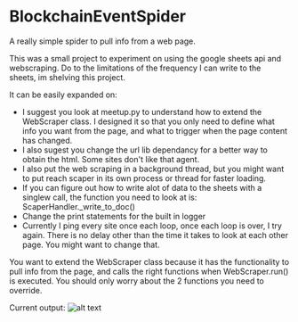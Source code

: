 # BlockchainEventSpider
A really simple spider to pull info from a web page.

This was a small project to experiment on using the google sheets api and webscraping. Do to the limitations of the frequency I can write to the sheets, im shelving this project.

It can be easily expanded on:
 - I suggest you look at meetup.py to understand how to extend the WebScraper class. I designed it so that you only need to define what info you want from the page, and what to trigger when the page content has changed.
 - I also sugest you change the url lib dependancy for a better way to obtain the html. Some sites don't like that agent.
 - I also put the web scraping in a background thread, but you might want to put reach scaper in its own process or thread for faster loading.
 - If you can figure out how to write alot of data to the sheets with a singlew call, the function you need to look at is: ScaperHandler._write_to_doc()
 - Change the print statements for the built in logger
 - Currently I ping every site once each loop, once each loop is over, I try again. There is no delay other than the time it takes to look at each other page. You might want to change that.
 
You want to extend the WebScraper class because it has the functionality to pull info from the page, and calls the right functions when WebScraper.run() is executed. You should only worry about the 2 functions you need to override.
 
Current output:
![alt text](https://media.discordapp.net/attachments/475254258216861696/480450780965371905/e2fc125062bde51e75b766bd0c0d4982.png)

